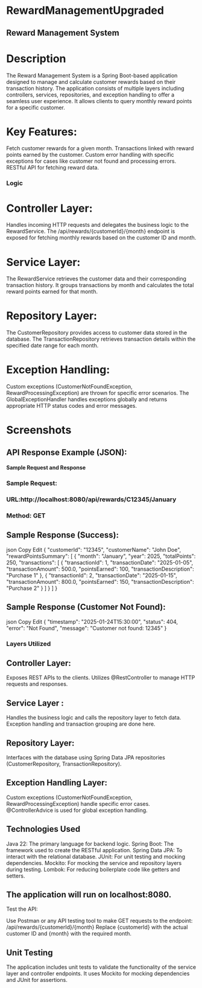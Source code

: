 # RewardManagementUpgraded
## Reward Management System 

# Description
The Reward Management System is a Spring Boot-based application designed to manage and calculate customer rewards based on their transaction history. The application consists of multiple layers including controllers, services, repositories, and exception handling to offer a seamless user experience. It allows clients to query monthly reward points for a specific customer.

# Key Features:
Fetch customer rewards for a given month.
Transactions linked with reward points earned by the customer.
Custom error handling with specific exceptions for cases like customer not found and processing errors.
RESTful API for fetching reward data.

### Logic
# Controller Layer:

Handles incoming HTTP requests and delegates the business logic to the RewardService.
The /api/rewards/{customerId}/{month} endpoint is exposed for fetching monthly rewards based on the customer ID and month.

# Service Layer:

The RewardService retrieves the customer data and their corresponding transaction history.
It groups transactions by month and calculates the total reward points earned for that month.

# Repository Layer:

The CustomerRepository provides access to customer data stored in the database.
The TransactionRepository retrieves transaction details within the specified date range for each month.

# Exception Handling:

Custom exceptions (CustomerNotFoundException, RewardProcessingException) are thrown for specific error scenarios.
The GlobalExceptionHandler handles exceptions globally and returns appropriate HTTP status codes and error messages.
# Screenshots
## API Response Example (JSON):


#### Sample Request and Response
### Sample Request:
### URL:http://localhost:8080/api/rewards/C12345/January
### Method: GET

## Sample Response (Success):
json
Copy
Edit
{
    "customerId": "12345",
    "customerName": "John Doe",
    "rewardPointsSummary": [
        {
            "month": "January",
            "year": 2025,
            "totalPoints": 250,
            "transactions": [
                {
                    "transactionId": 1,
                    "transactionDate": "2025-01-05",
                    "transactionAmount": 500.0,
                    "pointsEarned": 100,
                    "transactionDescription": "Purchase 1"
                },
                {
                    "transactionId": 2,
                    "transactionDate": "2025-01-15",
                    "transactionAmount": 800.0,
                    "pointsEarned": 150,
                    "transactionDescription": "Purchase 2"
                }
            ]
        }
    ]
}
## Sample Response (Customer Not Found):
json
Copy
Edit
{
    "timestamp": "2025-01-24T15:30:00",
    "status": 404,
    "error": "Not Found",
    "message": "Customer not found: 12345"
}
### Layers Utilized

## Controller Layer:
 Exposes REST APIs to the clients.
 Utilizes @RestController to manage HTTP requests and responses.

## Service Layer :
 Handles the business logic and calls the repository layer to fetch data.
 Exception handling and transaction grouping are done here.
 ## Repository Layer:
  Interfaces with the database using Spring Data JPA repositories (CustomerRepository, TransactionRepository).

## Exception Handling Layer:
Custom exceptions (CustomerNotFoundException, RewardProcessingException) handle specific error cases.
@ControllerAdvice is used for global exception handling.

## Technologies Used
Java 22: The primary language for backend logic.
Spring Boot: The framework used to create the RESTful application.
Spring Data JPA: To interact with the relational database.
JUnit: For unit testing and mocking dependencies.
Mockito: For mocking the service and repository layers during testing.
Lombok: For reducing boilerplate code like getters and setters.

## The application will run on localhost:8080.
Test the API:

Use Postman or any API testing tool to make GET requests to the endpoint:
/api/rewards/{customerId}/{month}
Replace {customerId} with the actual customer ID and {month} with the required month.

## Unit Testing
The application includes unit tests to validate the functionality of the service layer and controller endpoints. It uses Mockito for mocking dependencies and JUnit for assertions.















